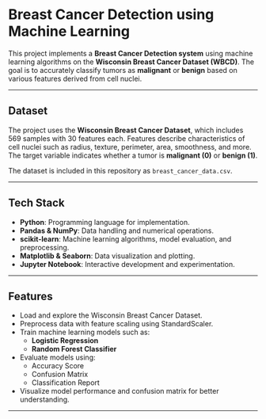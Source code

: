 # Breast Cancer Detection using Machine Learning

This project implements a **Breast Cancer Detection system** using machine learning algorithms on the **Wisconsin Breast Cancer Dataset (WBCD)**. The goal is to accurately classify tumors as **malignant** or **benign** based on various features derived from cell nuclei.

---

## Dataset

The project uses the **Wisconsin Breast Cancer Dataset**, which includes 569 samples with 30 features each. Features describe characteristics of cell nuclei such as radius, texture, perimeter, area, smoothness, and more. The target variable indicates whether a tumor is **malignant (0)** or **benign (1)**.

The dataset is included in this repository as `breast_cancer_data.csv`.

---

## Tech Stack

- **Python**: Programming language for implementation.
- **Pandas & NumPy**: Data handling and numerical operations.
- **scikit-learn**: Machine learning algorithms, model evaluation, and preprocessing.
- **Matplotlib & Seaborn**: Data visualization and plotting.
- **Jupyter Notebook**: Interactive development and experimentation.

---

## Features

- Load and explore the Wisconsin Breast Cancer Dataset.
- Preprocess data with feature scaling using StandardScaler.
- Train machine learning models such as:
  - **Logistic Regression**
  - **Random Forest Classifier**
- Evaluate models using:
  - Accuracy Score
  - Confusion Matrix
  - Classification Report
- Visualize model performance and confusion matrix for better understanding.

---

